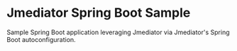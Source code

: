 # Jmediator Spring Boot Sample

Sample Spring Boot application leveraging Jmediator via Jmediator's Spring Boot autoconfiguration.

